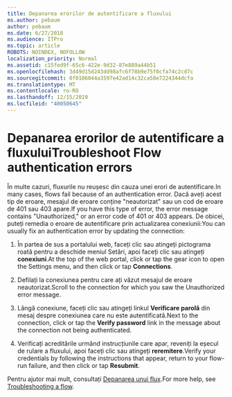 ```yaml
---
title: Depanarea erorilor de autentificare a fluxului
ms.author: pebaum
author: pebaum
ms.date: 6/27/2018
ms.audience: ITPro
ms.topic: article
ROBOTS: NOINDEX, NOFOLLOW
localization_priority: Normal
ms.assetid: c15fed9f-65c6-422e-9d32-87e889a44b51
ms.openlocfilehash: 3d49d15d243dd98afc6f78b9e75f0cfa74c2cd7c
ms.sourcegitcommit: 0f0186044a3597e42ad14c32ca58e7224344dcfa
ms.translationtype: MT
ms.contentlocale: ro-RO
ms.lasthandoff: 12/15/2019
ms.locfileid: "40050645"
---
```

# <a name="troubleshoot-flow-authentication-errors"></a><span data-ttu-id="f3429-102">Depanarea erorilor de autentificare a fluxului</span><span class="sxs-lookup"><span data-stu-id="f3429-102">Troubleshoot Flow authentication errors</span></span>

<span data-ttu-id="f3429-103">În multe cazuri, fluxurile nu reușesc din cauza unei erori de autentificare.</span><span class="sxs-lookup"><span data-stu-id="f3429-103">In many cases, flows fail because of an authentication error.</span></span> <span data-ttu-id="f3429-104">Dacă aveți acest tip de eroare, mesajul de eroare conține "neautorizat" sau un cod de eroare de 401 sau 403 apare.</span><span class="sxs-lookup"><span data-stu-id="f3429-104">If you have this type of error, the error message contains "Unauthorized," or an error code of 401 or 403 appears.</span></span> <span data-ttu-id="f3429-105">De obicei, puteți remedia o eroare de autentificare prin actualizarea conexiunii:</span><span class="sxs-lookup"><span data-stu-id="f3429-105">You can usually fix an authentication error by updating the connection:</span></span>
  
1. <span data-ttu-id="f3429-106">În partea de sus a portalului web, faceți clic sau atingeți pictograma roată pentru a deschide meniul Setări, apoi faceți clic sau atingeți **conexiuni**.</span><span class="sxs-lookup"><span data-stu-id="f3429-106">At the top of the web portal, click or tap the gear icon to open the Settings menu, and then click or tap **Connections**.</span></span>
    
2. <span data-ttu-id="f3429-107">Defilați la conexiunea pentru care ați văzut mesajul de eroare neautorizat.</span><span class="sxs-lookup"><span data-stu-id="f3429-107">Scroll to the connection for which you saw the Unauthorized error message.</span></span>
    
3. <span data-ttu-id="f3429-108">Lângă conexiune, faceți clic sau atingeți linkul **Verificare parolă** din mesaj despre conexiunea care nu este autentificată.</span><span class="sxs-lookup"><span data-stu-id="f3429-108">Next to the connection, click or tap the **Verify password** link in the message about the connection not being authenticated.</span></span> 
    
4. <span data-ttu-id="f3429-109">Verificați acreditările urmând instrucțiunile care apar, reveniți la eșecul de rulare a fluxului, apoi faceți clic sau atingeți **reremitere**.</span><span class="sxs-lookup"><span data-stu-id="f3429-109">Verify your credentials by following the instructions that appear, return to your flow-run failure, and then click or tap **Resubmit**.</span></span>
    
<span data-ttu-id="f3429-110">Pentru ajutor mai mult, consultați [Depanarea unui flux](https://go.microsoft.com/fwlink/?linkid=872110).</span><span class="sxs-lookup"><span data-stu-id="f3429-110">For more help, see [Troubleshooting a flow](https://go.microsoft.com/fwlink/?linkid=872110).</span></span>
  

